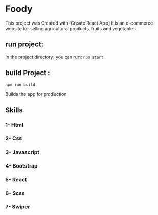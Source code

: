 # Foody

This project was Created with [Create React App] It is an e-commerce website for selling agricultural products, fruits and vegetables 

## run project:

In the project directory, you can run:
 `npm start`
 
## build Project  : 

`npm run build`

Builds the app for production 


## Skills 

### 1- Html 
### 2- Css
### 3- Javascript 
### 4- Bootstrap 
### 5- React 
### 6- Scss 
### 7- Swiper 
